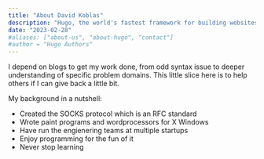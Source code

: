 ```yaml
---
title: "About David Koblas"
description: "Hugo, the world's fastest framework for building websites"
date: "2023-02-28"
#aliases: ["about-us", "about-hugo", "contact"]
#author = "Hugo Authors"
---
```


I depend on blogs to get my work done, from odd syntax issue to deeper understanding
of specific problem domains. This little slice here is to help others if I can give
back a little bit.

My background in a nutshell:

- Created the SOCKS protocol which is an RFC standard
- Wrote paint programs and wordprocessors for X Windows
- Have run the engienering teams at multiple startups
- Enjoy programming for the fun of it
- Never stop learning
